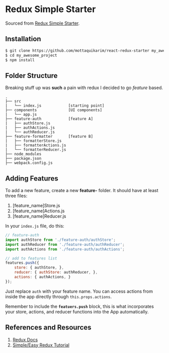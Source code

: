# Redux Simple Starter

Sourced from [Redux Simple Starter](https://github.com/StephenGrider/ReduxSimpleStarter).

## Installation

```bash
$ git clone https://github.com/mottaquikarim/react-redux-starter my_awesome_project
$ cd my_awesome_project
$ npm install
```

## Folder Structure

Breaking stuff up was **such** a pain with redux I decided to go *feature* based.

```
.
├── src
|   └── index.js            [starting point]
├── components              [UI components]
|   └── app.js
├── feature-auth            [feature A]
|   ├── authStore.js
|   ├── authActions.js
|   └── authReducer.js
├── feature-formatter       [feature B]
|   ├── formatterStore.js
|   ├── formatterActions.js
|   └── formatterReducer.js
├── node_modules
├── package.json
├── webpack.config.js
```

## Adding Features

To add a new feature, create a new **feature-** folder. It should have at least three files:

1. [feature_name]Store.js
2. [feature_name]Actions.js
3. [feature_name]Reducer.js

In your `index.js` file, do this:

```js
// feature-auth
import authStore from './feature-auth/authStore';
import authReducer from './feature-auth/authReducer';
import authActions from './feature-auth/authActions';

// add to features list
features.push({
    store: { authStore, },
    reducer: { authStore: authReducer, },
    actions: { authActions, }
});
```

Just replace `auth` with your feature name. You can access actions from inside the app directly through `this.props.actions`.

Remember to include the **`featuers.push`** block, this is what incorporates your store, actions, and reducer functions into the App automatically.

## References and Resources

1. [Redux Docs](http://redux.js.org/)
2. [Simple/Easy Redux Tutorial](https://medium.com/@firasd/quick-start-tutorial-using-redux-in-react-apps-89b142d6c5c1#.cad4xl8w8)
